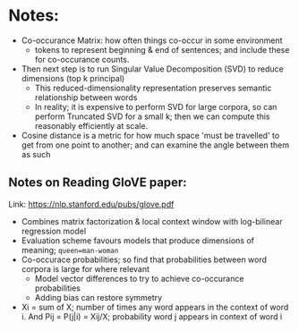 # Notes:
-  Co-occurance Matrix: how often things co-occur in some environment
    -  <START> <END> tokens to represent beginning & end of sentences; and include these for co-occurance counts.
-  Then next step is to run Singular Value Decomposition (SVD) to reduce dimensions (top k principal)
    -  This reduced-dimensionality representation preserves semantic relationship between words
    -  In reality; it is expensive to perform SVD for large corpora, so can perform Truncated SVD for a small k; then we can compute this reasonably efficiently at scale.
-  Cosine distance is a metric for how much space 'must be travelled' to get from one point to another; and can examine the angle between them as such

## Notes on Reading GloVE paper:
Link: https://nlp.stanford.edu/pubs/glove.pdf

-  Combines matrix factorization & local context window with log-bilinear regression model
-  Evaluation scheme favours models that produce dimensions of meaning; `queen=man-woman`
-  Co-occurace probabilities; so find that probabilities between word corpora is large for where relevant
    -  Model vector differences to try to achieve co-occurance probabilities
    -  Adding bias can restore symmetry
-  Xi = sum of X; number of times any word appears in the context of word i. And Pij = P(j|i) = Xij/X; probability word j appears in context of word i